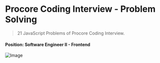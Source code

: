 # Procore Coding Interview - Problem Solving

> 21 JavaScript Problems of Procore Coding Interview.

#### Position: Software Engineer II - Frontend

![Image](https://github.com/user-attachments/assets/8512a0bc-36a8-4ecc-9c89-87a176216bb4)
